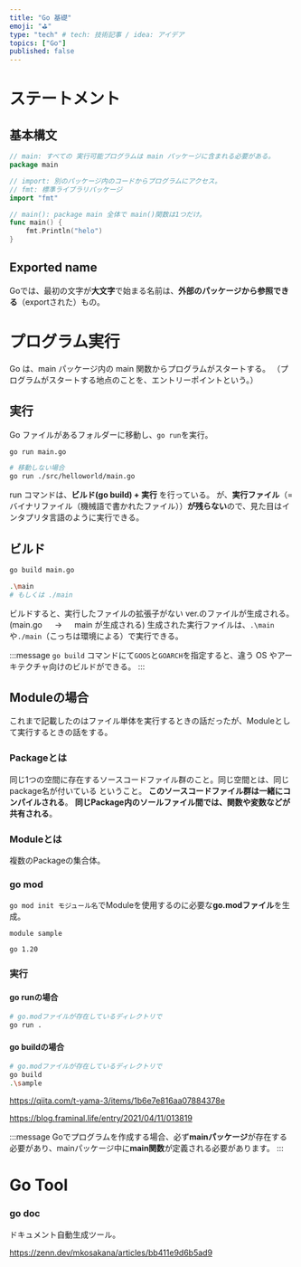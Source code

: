 ```yaml
---
title: "Go 基礎"
emoji: "⛳"
type: "tech" # tech: 技術記事 / idea: アイデア
topics: ["Go"]
published: false
---
```


# ステートメント

## 基本構文

```go:main.go
// main: すべての 実行可能プログラムは main パッケージに含まれる必要がある。
package main

// import: 別のパッケージ内のコードからプログラムにアクセス。
// fmt: 標準ライブラリパッケージ
import "fmt"

// main(): package main 全体で main()関数は1つだけ。
func main() {
    fmt.Println("helo")
}
```

## Exported name
Goでは、最初の文字が**大文字**で始まる名前は、**外部のパッケージから参照できる**（exportされた）もの。


# プログラム実行

Go は、main パッケージ内の main 関数からプログラムがスタートする。
（プログラムがスタートする地点のことを、エントリーポイントという。）

## 実行

Go ファイルがあるフォルダーに移動し、`go run`を実行。

```bash
go run main.go

# 移動しない場合
go run ./src/helloworld/main.go
```

run コマンドは、**ビルド(go build) + 実行** を行っている。
が、**実行ファイル**（= バイナリファイル（機械語で書かれたファイル））**が残らない**ので、見た目はインタプリタ言語のように実行できる。

## ビルド

```bash
go build main.go

.\main
# もしくは ./main
```

ビルドすると、実行したファイルの拡張子がない ver.のファイルが生成される。
(main.go 　 → 　 main が生成される)
生成された実行ファイルは、`.\main`や`./main`（こっちは環境による）で実行できる。

:::message
`go build` コマンドにて`GOOS`と`GOARCH`を指定すると、違う OS やアーキテクチャ向けのビルドができる。
:::

## Moduleの場合
これまで記載したのはファイル単体を実行するときの話だったが、Moduleとして実行するときの話をする。

### Packageとは
同じ1つの空間に存在するソースコードファイル群のこと。同じ空間とは、同じpackage名が付いている ということ。
**このソースコードファイル群は一緒にコンパイルされる**。
**同じPackage内のソールファイル間では、関数や変数などが共有される**。

### Moduleとは
複数のPackageの集合体。

### go mod
`go mod init モジュール名`でModuleを使用するのに必要な**go.modファイル**を生成。

```:go.modファイル
module sample

go 1.20
```

### 実行
#### go runの場合
```bash
# go.modファイルが存在しているディレクトリで
go run .
```
#### go buildの場合
```bash
# go.modファイルが存在しているディレクトリで
go build
.\sample
```

https://qiita.com/t-yama-3/items/1b6e7e816aa07884378e

https://blog.framinal.life/entry/2021/04/11/013819

:::message
Goでプログラムを作成する場合、必ず**mainパッケージ**が存在する必要があり、mainパッケージ中に**main関数**が定義される必要があります。
:::

# Go Tool

### go doc
ドキュメント自動生成ツール。

https://zenn.dev/mkosakana/articles/bb411e9d6b5ad9

